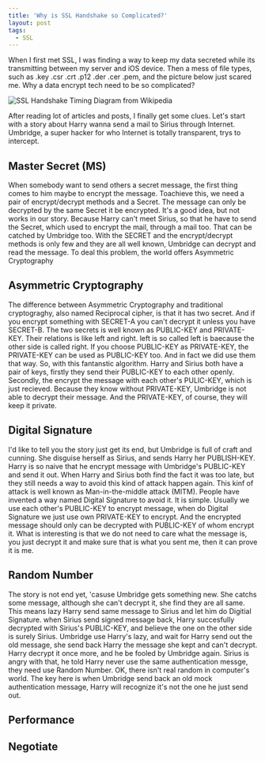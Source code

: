 ```yaml
---
title: 'Why is SSL Handshake so Complicated?'
layout: post
tags:
  - SSL
---
```


When I first met SSL, I was finding a way to keep my data secreted while its transmitting between my server and iOS device. Then a mess of file types, such as .key .csr .crt .p12 .der .cer .pem, and the picture below just scared me. Why a data encrypt tech need to be so complicated?

![SSL Handshake Timing Diagram from Wikipedia](http://upload.wikimedia.org/wikipedia/commons/a/ae/SSL_handshake_with_two_way_authentication_with_certificates.svg)

After reading lot of articles and posts, I finally get some clues. 
Let's start with a story about Harry wanna send a mail to Sirius through Internet. Umbridge, a super hacker for who Internet is totally transparent, trys to intercept. 

## Master Secret (MS)
When somebody want to send others a secret message, the first thing comes to him maybe to encrypt the message. Toachieve this, we need a pair of encrypt/decrypt methods and a Secret. The message can only be decrypted by the same Secret it be encrypted. 
It's a good idea, but not works in our story. Because Harry can't meet Sirius, so that he have to send the Secret, which used to encrypt the mail, through a mail too. That can be catched by Umbridge too. With the SECRET and the encrypt/decrypt methods is only few and they are all well known, Umbridge can decrypt and read the message.
To deal this problem, the world offers Asymmetric Cryptography

## Asymmetric Cryptography
The difference between Asymmetric Cryptography and traditional cryptograghy, also named Reciprocal cipher, is that it has two secret. And if you encrypt something with SECRET-A you can't decrypt it unless you have SECRET-B. 
The two secrets is well known as PUBLIC-KEY and PRIVATE-KEY. Their relations is like left and right. left is so called left is baecause the other side is called right. If you choose PUBLIC-KEY as PRIVATE-KEY, the PRIVATE-KEY can be used as PUBLIC-KEY too. And in fact we did use them that way.
So, with this fantanstic algorithm. Harry and Sirius both have a pair of keys, firstly they send their PUBLIC-KEY to each other openly. Secondly, the encrypt the message with each other's PULIC-KEY, which is just recieved. Because they know without PRIVATE-KEY, Umbridge is not able to decrypt their message. And the PRIVATE-KEY, of course, they will keep it private.

## Digital Signature
I'd like to tell you the story just get its end, but Umbridge is full of craft and cunning. She disguise herself as Sirius, and sends Harry her PUBLISH-KEY. Harry is so naive that he encrypt message with Umbridge's PUBLIC-KEY and send it out. When Harry and Sirius both find the fact it was too late, but they still needs a way to avoid this kind of attack happen again.
This kinf of attack is well known as Man-in-the-middle attack (MITM). People have invented a way named Digital Signature to avoid it. It is simple. Usually we use each other's PUBLIC-KEY to encrypt message, when do Digital Signature we just use own PRIVATE-KEY to encrypt. And the encrypted message should only can be decrypted with PUBLIC-KEY of whom encrypt it. What is interesting is that we do not need to care what the message is, you just decrypt it and make sure that is what you sent me, then it can prove it is me.

## Random Number
The story is not end yet, 'casuse Umbridge gets something new. She catchs some message, although she can't decrypt it, she find they are all same. This means lazy Harry send same message to Sirius and let him do Digitial Signature. when Sirius send signed message back, Harry succesfully decrypted with Sirius's PUBLIC-KEY, and believe the one on the other side is surely Sirius. Umbridge use Harry's lazy, and wait for Harry send out the old message, she send back Harry the message she kept and can't decrypt. Harry decrypt it once more, and he be fooled by Umbridge again.
Sirius is angry with that, he told Harry never use the same authentication messge, they need use Random Number. OK, there isn't real random in computer's world. The key here is when Umbridge send back an old mock authentication message, Harry will recognize it's not the one he just send out.

## Performance

## Negotiate
